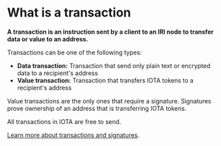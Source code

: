 # What is a transaction

**A transaction is an instruction sent by a client to an IRI node to transfer data or value to an address.**

Transactions can be one of the following types:
* **Data transaction:** Transaction that send only plain text or encrypted data to a recipient's address
* **Value transaction:** Transaction that transfers IOTA tokens to a recipient's address

Value transactions are the only ones that require a signature. Signatures prove ownership of an address that is transferring IOTA tokens.

All transactions in IOTA are free to send.

[Learn more about transactions and signatures](root://iota-basics/overview.md).